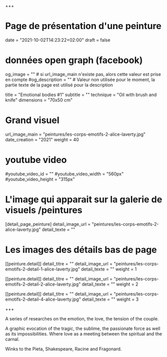 +++
# Page de présentation d'une peinture
date = "2021-10-02T14:23:22+02:00"
draft = false

# données open graph (facebook)
og_image = "" # si url_image_main n'existe pas, alors cette valeur est prise en compte
#og_description = "" # Valeur non utilisée pour le moment, la partie texte de la page est utilisé pour la description

title = "Emotional bodies #1"
subtitle = ""
technique = "Oil with brush and knife"
dimensions = "70x50 cm"
# Grand visuel
url_image_main = "peintures/les-corps-emotifs-2-alice-laverty.jpg"
date_creation = "2021"
weight = 40

# youtube video
#youtube_video_id = ""
#youtube_video_width = "560px"
#youtube_video_height = "315px"

# L'image qui apparait sur la galerie de visuels /peintures
[detail_page_peinture]
detail_image_url = "peintures/les-corps-emotifs-2-alice-laverty.jpg"
detail_texte = ""

# Les images des détails bas de page
[[peinture.detail]]
detail_titre = ""
detail_image_url = "peintures/les-corps-emotifs-2-detail-1-alice-laverty.jpg"
detail_texte = ""
weight = 1

[[peinture.detail]]
detail_titre = ""
detail_image_url = "peintures/les-corps-emotifs-2-detail-2-alice-laverty.jpg"
detail_texte = ""
weight = 2

[[peinture.detail]]
detail_titre = ""
detail_image_url = "peintures/les-corps-emotifs-2-detail-4-alice-laverty.jpg"
detail_texte = ""
weight = 3

+++

A series of researches on the emotion, the love, the tension of the couple. 

A graphic evocation of the tragic, the sublime, the passionate force as well as its impossibilities. Where love as a meeting between the spiritual and the carnal.

Winks to the Pieta, Shakespeare, Racine and Fragonard.